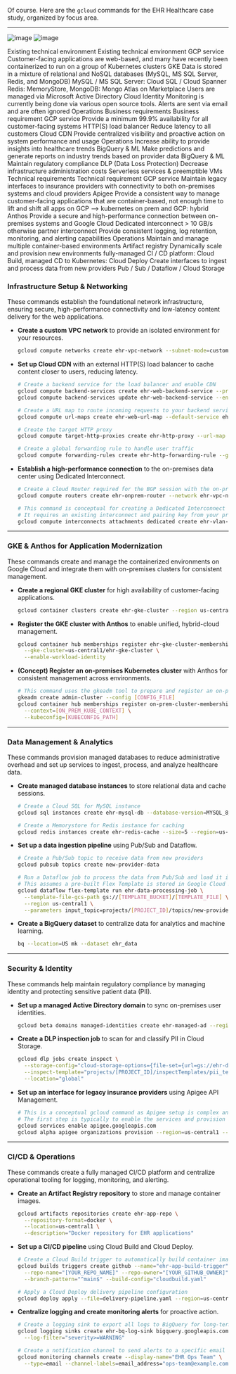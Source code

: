 Of course. Here are the `gcloud` commands for the EHR Healthcare case study, organized by focus area.

***

![image](https://github.com/user-attachments/assets/4eac1596-318f-4bd4-807a-9d06466d7eca)
![image](https://github.com/user-attachments/assets/4eac1596-318f-4bd4-807a-9d06466d7eca)

Existing technical environment
Existing technical environment	GCP service
Customer-facing applications are web-based, and many have recently been containerized to run on a group of Kubernetes clusters	GKE
Data is stored in a mixture of relational and NoSQL databases (MySQL, MS SQL Server, Redis, and MongoDB)	MySQL / MS SQL Server: Cloud SQL / Cloud Spanner Redis: MemoryStore, MongoDB: Mongo Atlas on Marketplace
Users are managed via Microsoft Active Directory	Cloud Identity
Monitoring is currently being done via various open source tools. Alerts are sent via email and are often ignored	Operations
Business requirements
Business requirement	GCP service
Provide a minimum 99.9% availability for all customer-facing systems	HTTP(S) load balancer
Reduce latency to all customers	Cloud CDN
Provide centralized visibility and proactive action on system performance and usage	Operations
Increase ability to provide insights into healthcare trends	BigQuery & ML
Make predictions and generate reports on industry trends based on provider data	BigQuery & ML
Maintain regulatory compliance	DLP (Data Loss Protection)
Decrease infrastructure administration costs	Serverless services & preemptible VMs
Technical requirements
Technical requirement	GCP service
Maintain legacy interfaces to insurance providers with connectivity to both on-premises systems and cloud providers	Apigee
Provide a consistent way to manage customer-facing applications that are container-based, not enough time to lift and shift all apps on GCP --> kubernetes on prem and GCP: hybrid	Anthos
Provide a secure and high-performance connection between on-premises systems and Google Cloud	Dedicated interconnect > 10 GB/s otherwise partner interconnect
Provide consistent logging, log retention, monitoring, and alerting capabilities	Operations
Maintain and manage multiple container-based environments	Artifact registry
Dynamically scale and provision new environments	fully-managed CI / CD platform: Cloud Build, managed CD to Kubernetes: Cloud Deploy
Create interfaces to ingest and process data from new providers	Pub / Sub / Dataflow / Cloud Storage


### **Infrastructure Setup & Networking**

These commands establish the foundational network infrastructure, ensuring secure, high-performance connectivity and low-latency content delivery for the web applications.

* **Create a custom VPC network** to provide an isolated environment for your resources.
    ```bash
    gcloud compute networks create ehr-vpc-network --subnet-mode=custom
    ```

* **Set up Cloud CDN** with an external HTTP(S) load balancer to cache content closer to users, reducing latency.
    ```bash
    # Create a backend service for the load balancer and enable CDN
    gcloud compute backend-services create ehr-web-backend-service --protocol=HTTP --global
    gcloud compute backend-services update ehr-web-backend-service --enable-cdn --global

    # Create a URL map to route incoming requests to your backend service
    gcloud compute url-maps create ehr-web-url-map --default-service ehr-web-backend-service

    # Create the target HTTP proxy
    gcloud compute target-http-proxies create ehr-http-proxy --url-map ehr-web-url-map

    # Create a global forwarding rule to handle user traffic
    gcloud compute forwarding-rules create ehr-http-forwarding-rule --global --target-http-proxy=ehr-http-proxy --ports=80
    ```

* **Establish a high-performance connection** to the on-premises data center using Dedicated Interconnect.
    ```bash
    # Create a Cloud Router required for the BGP session with the on-prem router
    gcloud compute routers create ehr-onprem-router --network ehr-vpc-network --asn 65001 --region us-central1

    # This command is conceptual for creating a Dedicated Interconnect VLAN attachment.
    # It requires an existing interconnect and pairing key from your provider.
    gcloud compute interconnects attachments dedicated create ehr-vlan-attachment --router ehr-onprem-router --region us-central1 --interconnect-name [INTERCONNECT_NAME]
    ```

***

### **GKE & Anthos for Application Modernization**

These commands create and manage the containerized environments on Google Cloud and integrate them with on-premises clusters for consistent management.

* **Create a regional GKE cluster** for high availability of customer-facing applications.
    ```bash
    gcloud container clusters create ehr-gke-cluster --region us-central1 --num-nodes=3 --release-channel=regular
    ```

* **Register the GKE cluster with Anthos** to enable unified, hybrid-cloud management.
    ```bash
    gcloud container hub memberships register ehr-gke-cluster-membership \
      --gke-cluster=us-central1/ehr-gke-cluster \
      --enable-workload-identity
    ```

* **(Concept) Register an on-premises Kubernetes cluster** with Anthos for consistent management across environments.
    ```bash
    # This command uses the gkeadm tool to prepare and register an on-prem cluster
    gkeadm create admin-cluster --config [CONFIG_FILE]
    gcloud container hub memberships register on-prem-cluster-membership \
      --context=[ON_PREM_KUBE_CONTEXT] \
      --kubeconfig=[KUBECONFIG_PATH]
    ```

***

### **Data Management & Analytics**

These commands provision managed databases to reduce administrative overhead and set up services to ingest, process, and analyze healthcare data.

* **Create managed database instances** to store relational data and cache sessions.
    ```bash
    # Create a Cloud SQL for MySQL instance
    gcloud sql instances create ehr-mysql-db --database-version=MYSQL_8_0 --region=us-central1 --cpu=4 --memory=16GB

    # Create a Memorystore for Redis instance for caching
    gcloud redis instances create ehr-redis-cache --size=5 --region=us-central1
    ```

* **Set up a data ingestion pipeline** using Pub/Sub and Dataflow.
    ```bash
    # Create a Pub/Sub topic to receive data from new providers
    gcloud pubsub topics create new-provider-data

    # Run a Dataflow job to process the data from Pub/Sub and load it into BigQuery
    # This assumes a pre-built Flex Template is stored in Google Cloud Storage
    gcloud dataflow flex-template run ehr-data-processing-job \
      --template-file-gcs-path gs://[TEMPLATE_BUCKET]/[TEMPLATE_FILE] \
      --region us-central1 \
      --parameters input_topic=projects/[PROJECT_ID]/topics/new-provider-data,output_table=[PROJECT_ID]:ehr_data.provider_records
    ```

* **Create a BigQuery dataset** to centralize data for analytics and machine learning.
    ```bash
    bq --location=US mk --dataset ehr_data
    ```

***

### **Security & Identity**

These commands help maintain regulatory compliance by managing identity and protecting sensitive patient data (PII).

* **Set up a managed Active Directory domain** to sync on-premises user identities.
    ```bash
    gcloud beta domains managed-identities create ehr-managed-ad --region=us-central1 --authorized-networks=projects/[PROJECT_ID]/global/networks/ehr-vpc-network
    ```

* **Create a DLP inspection job** to scan for and classify PII in Cloud Storage.
    ```bash
    gcloud dlp jobs create inspect \
      --storage-config="cloud-storage-options={file-set={url=gs://ehr-document-bucket/*}}" \
      --inspect-template="projects/[PROJECT_ID]/inspectTemplates/pii_template" \
      --location="global"
    ```

* **Set up an interface for legacy insurance providers** using Apigee API Management.
    ```bash
    # This is a conceptual gcloud command as Apigee setup is complex and often UI-driven
    # The first step is typically to enable the services and provision an organization
    gcloud services enable apigee.googleapis.com
    gcloud alpha apigee organizations provision --region=us-central1 --analytics-region=us-central1
    ```

***

### **CI/CD & Operations**

These commands create a fully managed CI/CD platform and centralize operational tooling for logging, monitoring, and alerting.

* **Create an Artifact Registry repository** to store and manage container images.
    ```bash
    gcloud artifacts repositories create ehr-app-repo \
      --repository-format=docker \
      --location=us-central1 \
      --description="Docker repository for EHR applications"
    ```

* **Set up a CI/CD pipeline** using Cloud Build and Cloud Deploy.
    ```bash
    # Create a Cloud Build trigger to automatically build container images from a Git repo
    gcloud builds triggers create github --name="ehr-app-build-trigger" \
      --repo-name="[YOUR_REPO_NAME]" --repo-owner="[YOUR_GITHUB_OWNER]" \
      --branch-pattern="^main$" --build-config="cloudbuild.yaml"

    # Apply a Cloud Deploy delivery pipeline configuration
    gcloud deploy apply --file=delivery-pipeline.yaml --region=us-central1
    ```

* **Centralize logging and create monitoring alerts** for proactive action.
    ```bash
    # Create a logging sink to export all logs to BigQuery for long-term retention and analysis
    gcloud logging sinks create ehr-bq-log-sink bigquery.googleapis.com/projects/[PROJECT_ID]/datasets/ehr_logs \
      --log-filter="severity>=WARNING"

    # Create a notification channel to send alerts to a specific email address
    gcloud monitoring channels create --display-name="EHR Ops Team" \
      --type=email --channel-labels=email_address="ops-team@example.com"
    ```
